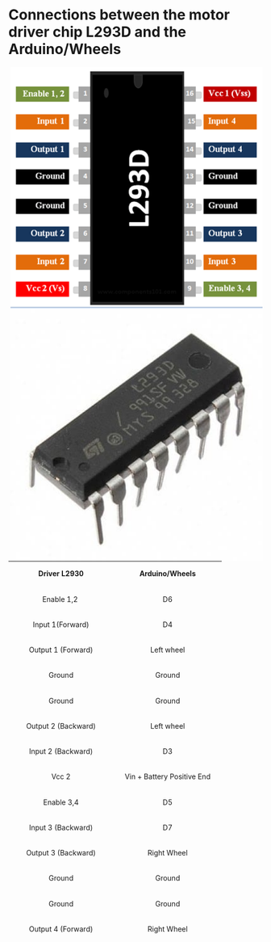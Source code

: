 # Connections between the motor driver chip L293D and the Arduino/Wheels

<img src="/Images/L293D-Pinout.png" width=500 align=right>
<img src="/Images/L293D_chip.jpeg" width=500 align=right>

<table style="width: 423px; height: 743px;">
<tbody>
<tr style="height: 35px;">
<td style="width: 201.95px; text-align: center; height: 35px;">
<p><strong>Driver L2930</strong></p>
</td>
<td style="width: 206.25px; text-align: center; height: 35px;">
<p><strong>Arduino/Wheels</strong></p>
</td>
</tr>
<tr style="height: 33px;">
<td style="width: 201.95px; text-align: center; height: 33px;">
<p><span style="font-weight: 400;">Enable 1,2&nbsp;</span></p>
</td>
<td style="width: 206.25px; text-align: center; height: 33px;">
<p><span style="font-weight: 400;">D6</span></p>
</td>
</tr>
<tr style="height: 45px;">
<td style="width: 201.95px; text-align: center; height: 45px;">
<p><span style="font-weight: 400;">Input 1(Forward)</span></p>
</td>
<td style="width: 206.25px; text-align: center; height: 45px;">
<p><span style="font-weight: 400;">D4</span></p>
</td>
</tr>
<tr style="height: 45px;">
<td style="width: 201.95px; text-align: center; height: 45px;">
<p><span style="font-weight: 400;">Output 1 (Forward)</span></p>
</td>
<td style="width: 206.25px; text-align: center; height: 45px;">
<p><span style="font-weight: 400;">Left wheel</span></p>
</td>
</tr>
<tr style="height: 45px;">
<td style="width: 201.95px; text-align: center; height: 45px;">
<p><span style="font-weight: 400;">Ground</span></p>
</td>
<td style="width: 206.25px; text-align: center; height: 45px;">
<p><span style="font-weight: 400;">Ground</span></p>
</td>
</tr>
<tr style="height: 45px;">
<td style="width: 201.95px; text-align: center; height: 45px;">
<p><span style="font-weight: 400;">Ground</span></p>
</td>
<td style="width: 206.25px; text-align: center; height: 45px;">
<p><span style="font-weight: 400;">Ground</span></p>
</td>
</tr>
<tr style="height: 45px;">
<td style="width: 201.95px; text-align: center; height: 45px;">
<p><span style="font-weight: 400;">Output 2 (Backward)</span></p>
</td>
<td style="width: 206.25px; text-align: center; height: 45px;">
<p><span style="font-weight: 400;">Left wheel</span></p>
</td>
</tr>
<tr style="height: 45px;">
<td style="width: 201.95px; text-align: center; height: 45px;">
<p><span style="font-weight: 400;">Input 2 (Backward)</span></p>
</td>
<td style="width: 206.25px; text-align: center; height: 45px;">
<p><span style="font-weight: 400;">D3</span></p>
</td>
</tr>
<tr style="height: 45px;">
<td style="width: 201.95px; text-align: center; height: 45px;">
<p><span style="font-weight: 400;">Vcc 2</span></p>
</td>
<td style="width: 206.25px; text-align: center; height: 45px;">
<p><span style="font-weight: 400;">Vin + Battery Positive End</span></p>
</td>
</tr>
<tr style="height: 45px;">
<td style="width: 201.95px; text-align: center; height: 45px;">
<p><span style="font-weight: 400;">Enable 3,4</span></p>
</td>
<td style="width: 206.25px; text-align: center; height: 45px;">
<p><span style="font-weight: 400;">D5</span></p>
</td>
</tr>
<tr style="height: 45px;">
<td style="width: 201.95px; text-align: center; height: 45px;">
<p><span style="font-weight: 400;">Input 3 (Backward)</span></p>
</td>
<td style="width: 206.25px; text-align: center; height: 45px;">
<p><span style="font-weight: 400;">D7</span></p>
</td>
</tr>
<tr style="height: 45px;">
<td style="width: 201.95px; text-align: center; height: 45px;">
<p><span style="font-weight: 400;">Output 3 (Backward)</span></p>
</td>
<td style="width: 206.25px; text-align: center; height: 45px;">
<p><span style="font-weight: 400;">Right Wheel</span></p>
</td>
</tr>
<tr style="height: 45px;">
<td style="width: 201.95px; text-align: center; height: 45px;">
<p><span style="font-weight: 400;">Ground</span></p>
</td>
<td style="width: 206.25px; text-align: center; height: 45px;">
<p><span style="font-weight: 400;">Ground</span></p>
</td>
</tr>
<tr style="height: 45px;">
<td style="width: 201.95px; text-align: center; height: 45px;">
<p><span style="font-weight: 400;">Ground</span></p>
</td>
<td style="width: 206.25px; text-align: center; height: 45px;">
<p><span style="font-weight: 400;">Ground</span></p>
</td>
</tr>
<tr style="height: 45px;">
<td style="width: 201.95px; text-align: center; height: 45px;">
<p><span style="font-weight: 400;">Output 4 (Forward)</span></p>
</td>
<td style="width: 206.25px; text-align: center; height: 45px;">
<p><span style="font-weight: 400;">Right Wheel</span></p>
</td>
</tr>
<tr style="height: 45px;">
<td style="width: 201.95px; text-align: center; height: 45px;">
<p><span style="font-weight: 400;">Input 4 (Forward)</span></p>
</td>
<td style="width: 206.25px; text-align: center; height: 45px;">
<p><span style="font-weight: 400;">D8</span></p>
</td>
</tr>
<tr style="height: 45px;">
<td style="width: 201.95px; text-align: center; height: 45px;">
<p><span style="font-weight: 400;">Vcc 1</span></p>
</td>
<td style="width: 206.25px; text-align: center; height: 45px;">
<p><span style="font-weight: 400;">5V</span></p>
</td>
</tr>
</tbody>
</table>
